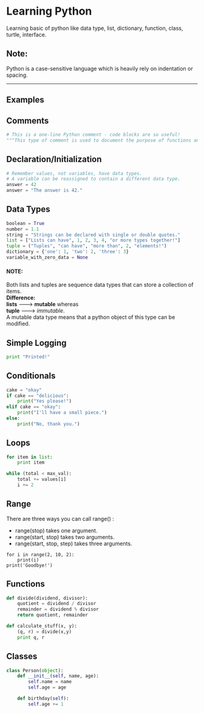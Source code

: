 # Learning Python
Learning basic of python like data type, list, dictionary, function, class, turtle, interface.

## Note:
Python is a case-sensitive language which is heavily rely on indentation or spacing.

---
## Examples
## Comments
```python
# This is a one-line Python comment - code blocks are so useful!
"""This type of comment is used to document the purpose of functions and classes."""
```

## Declaration/Initialization
```python
# Remember values, not variables, have data types.
# A variable can be reassigned to contain a different data type.
answer = 42
answer = "The answer is 42."
```

## Data Types
```python
boolean = True
number = 1.1
string = "Strings can be declared with single or double quotes."
list = ["Lists can have", 1, 2, 3, 4, "or more types together!"]
tuple = ("Tuples", "can have", "more than", 2, "elements!")
dictionary = {'one': 1, 'two': 2, 'three': 3}
variable_with_zero_data = None
```

#### NOTE: 
Both lists and tuples are sequence data types that can store a collection of items. <br />
**Difference:** <br />
**lists** ---> **mutable** whereas <br />
**tuple** ---> *immutable*.<br />
A mutable data type means that a python object of this type can be modified.


## Simple Logging
```python
print "Printed!"
```

## Conditionals
```python
cake = "okay"
if cake == "delicious":
    print("Yes please!")   
elif cake == "okay":
    print("I'll have a small piece.")   
else:
    print("No, thank you.")
```

## Loops
```python
for item in list:
    print item

while (total < max_val):
    total += values[i]
    i += 2
```

## Range
There are three ways you can call range() :
* range(stop) takes one argument.
* range(start, stop) takes two arguments.
* range(start, stop, step) takes three arguments.
```
for i in range(2, 10, 2):
    print(i)
print('Goodbye!')
```

## Functions
```python
def divide(dividend, divisor):
    quotient = dividend / divisor
    remainder = dividend % divisor
    return quotient, remainder

def calculate_stuff(x, y):
    (q, r) = divide(x,y)
    print q, r
```

## Classes
```python
class Person(object):
    def __init__(self, name, age):
        self.name = name
        self.age = age 

    def birthday(self):
        self.age += 1
```
